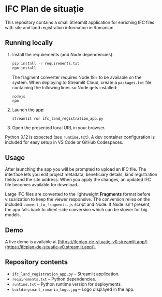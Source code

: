 # IFC Plan de situație

This repository contains a small Streamlit application for enriching IFC files with site and land registration information in Romanian.

## Running locally

1. Install the requirements (and Node dependencies):
   ```bash
   pip install -r requirements.txt
   npm install
   ```
   The fragment converter requires Node 18+ to be available on the system.
   When deploying to Streamlit Cloud, create a `packages.txt` file containing
   the following lines so Node gets installed:

   ```
   nodejs
   npm
   ```
2. Launch the app:
   ```bash
   streamlit run ifc_land_registration_app.py
   ```
3. Open the presented local URL in your browser.

Python 3.12 is expected (see `runtime.txt`). A dev container configuration is included for easy setup in VS Code or GitHub Codespaces.

## Usage

After launching the app you will be prompted to upload an IFC file. The interface lets you edit project metadata, beneficiary details, land registration fields and the site address. When you apply the changes, an updated IFC file becomes available for download.

Large IFC files are converted to the lightweight **Fragments** format before visualization to keep the viewer responsive. The conversion relies on the included `convert_to_fragments.js` script and Node. If Node isn't present, the app falls back to client-side conversion which can be slower for big models.

## Demo

A live demo is available at [https://ifcplan-de-situatie-v0.streamlit.app/](https://ifcplan-de-situatie-v0.streamlit.app/).

## Repository contents

- `ifc_land_registration_app.py` – Streamlit application.
- `requirements.txt` – Python dependencies.
- `runtime.txt` – Python runtime version for deployments.
- `buildingsmart_romania_logo.jpg` – Logo displayed in the app.

